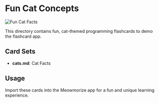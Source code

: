 # Fun Cat Concepts

![Fun Cat Facts](https://lh3.googleusercontent.com/pw/AP1GczPbvKykFBpdQYyx3wMiELwz-Hf2920a1zI_YQd9S-2aKKgOR-TSxQv8_BZLw9INpk-GHMDFTkahmH299kD8kj2vCz8_nTXJ-gtobqn6WsiFRr1QzmM=w2400)

This directory contains fun, cat-themed programming flashcards to demo the flashcard app.

## Card Sets

- **cats.md**: Cat Facts
 

## Usage

Import these cards into the Meowmorize app for a fun and unique learning experience.
